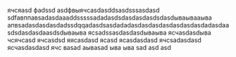 ячсяasd
фadssd
asdфвыячсasdasddsasdsssasdasd
sdfавппавsadasdaaaddsssssadadasdsdasdasdasdsdasdываывааыва
апвsadasdasdasdadssdqqadasdsasdadadasdasdasdasdasdasdasdadasdaasdsdasdasdaasdsdываыва
ясsadssasdasdasdываыва
ясчasdasdыва
чсячсasd
ячсasdsd
яясasdasd
ясasd
ясasdasdasd
ячсsadasdasd
ясчasdasdasd
ячс
ваsad
аываsad
ыва
ыва
sad
asd
asd
